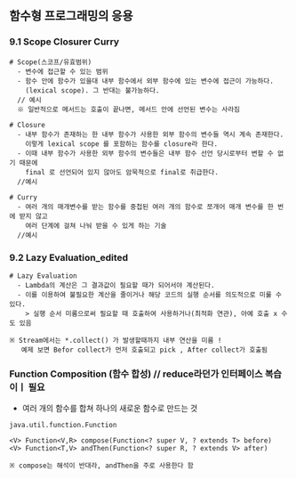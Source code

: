 ﻿## 함수형 프로그래밍의 응용 
### 9.1 Scope Closurer Curry 
```
# Scope(스코프/유효범위) 
  - 변수에 접근할 수 있는 범위 
  - 함수 안에 함수가 있을대 내부 함수에서 외부 함수에 있는 변수에 접근이 가능하다.
    (lexical scope). 그 반대는 불가능하다.
  // 예시 
  ※ 일반적으로 메서드는 호출이 끝나면, 메서드 안에 선언된 변수는 사라짐

# Closure
  - 내부 함수가 존재하는 한 내부 함수가 사용한 외부 함수의 변수들 역시 계속 존재한다. 
    이렇게 lexical scope 를 포함하는 함수를 closure라 한다. 
  - 이때 내부 함수가 사용한 외부 함수의 변수들은 내부 함수 선언 당시로부터 변할 수 없기 때문에 
    final 로 선언되어 있지 않아도 암묵적으로 final로 취급한다.
  //예시 

# Curry 
  - 여러 개의 매개변수를 받는 함수를 중첩된 여러 개의 함수로 쪼개어 매개 변수를 한 번에 받지 않고 
    여러 단계에 걸쳐 나눠 받을 수 있게 하는 기술 
  //예시  

```

### 9.2 Lazy Evaluation_edited 
```
# Lazy Evaluation 
  - Lambda의 계산은 그 결과값이 필요할 때가 되어서야 계산된다. 
  - 이를 이용하여 불필요한 계산을 줄이거나 해당 코드의 실행 순서를 의도적으로 미룰 수 있다. 
    > 실행 순서 미룸으로써 필요할 때 호출하여 사용하거나(최적화 연관), 아예 호출 x 수도 있음

※ Stream에서는 *.collect() 가 발생할때까지 내부 연산을 미룸 ! 
   예제 보면 Befor collect가 먼저 호출되고 pick , After collect가 호출됨

```

### Function Composition (함수 합성)     // reduce라던가 인터페이스 복습이ㅣ 필요 
- 여러 개의 함수를 합쳐 하나의 새로운 함수로 만드는 것
```
java.util.function.Function 

<V> Function<V,R> compose(Function<? super V, ? extends T> before)
<V> Function<T,V> andThen(Function<? super R, ? extends V> after)

※ compose는 해석이 반대라, andThen을 주로 사용한다 함

```